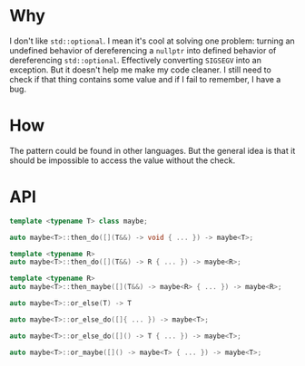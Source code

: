 Why
===
I don't like `std::optional`. I mean it's cool at solving one problem: turning
an undefined behavior of dereferencing a `nullptr` into defined behavior of
dereferencing `std::optional`. Effectively converting `SIGSEGV` into an
exception. But it doesn't help me make my code cleaner. I still need to check if
that thing contains some value and if I fail to remember, I have a bug.

How
===
The pattern could be found in other languages. But the general idea is that it
should be impossible to access the value without the check.

API
===
```C++
template <typename T> class maybe;
```

```C++
auto maybe<T>::then_do([](T&&) -> void { ... }) -> maybe<T>;
```

```C++
template <typename R>
auto maybe<T>::then_do([](T&&) -> R { ... }) -> maybe<R>;
```

```C++
template <typename R>
auto maybe<T>::then_maybe([](T&&) -> maybe<R> { ... }) -> maybe<R>;
```

```C++
auto maybe<T>::or_else(T) -> T
```

```C++
auto maybe<T>::or_else_do([]{ ... }) -> maybe<T>;
```

```C++
auto maybe<T>::or_else_do([]() -> T { ... }) -> maybe<T>;
```

```C++
auto maybe<T>::or_maybe([]() -> maybe<T> { ... }) -> maybe<T>;
```